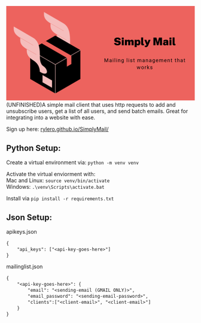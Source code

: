 ![cover image for simply mail](/assets/images/cover.png)
 (UNFINISHED)A simple mail client that uses http requests to add and unsubscribe users, get a list of all users, and send batch emails. Great for integrating into a website with ease.

Sign up here: [rylero.github.io/SimplyMail/](https://rylero.github.io/SimplyMail/)

## Python Setup:
Create a virtual environment via: `python -m venv venv`

Activate the virtual enviorment with:\
Mac and Linux: `source venv/bin/activate`\
Windows: `.\venv\Scripts\activate.bat`

Install via `pip install -r requirements.txt`

## Json Setup:
apikeys.json
```
{
    "api_keys": ["<api-key-goes-here>"]
}
```

mailinglist.json
```
{
    "<api-key-goes-here>": {
        "email": "<sending-email (GMAIL ONLY)>",
        "email_password": "<sending-email-password>",
        "clients":["<client-email>", "<client-email>"]
    }
}
```
